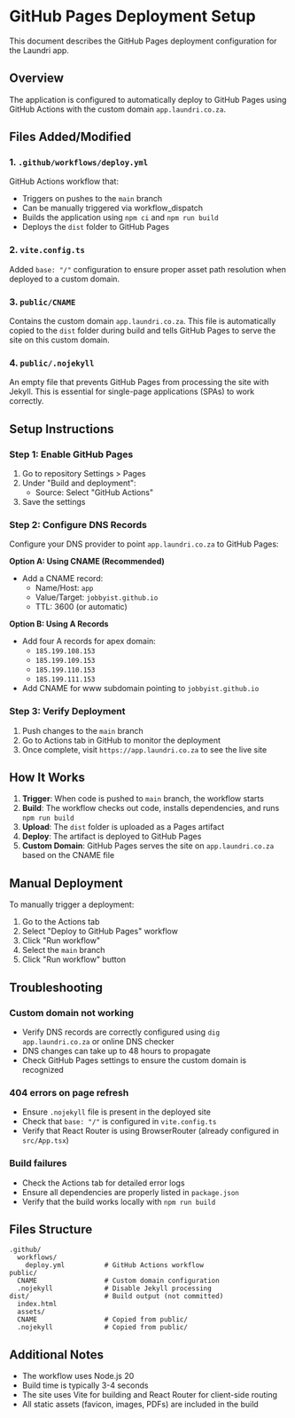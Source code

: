# GitHub Pages Deployment Setup

This document describes the GitHub Pages deployment configuration for the Laundri app.

## Overview

The application is configured to automatically deploy to GitHub Pages using GitHub Actions with the custom domain `app.laundri.co.za`.

## Files Added/Modified

### 1. `.github/workflows/deploy.yml`
GitHub Actions workflow that:
- Triggers on pushes to the `main` branch
- Can be manually triggered via workflow_dispatch
- Builds the application using `npm ci` and `npm run build`
- Deploys the `dist` folder to GitHub Pages

### 2. `vite.config.ts`
Added `base: "/"` configuration to ensure proper asset path resolution when deployed to a custom domain.

### 3. `public/CNAME`
Contains the custom domain `app.laundri.co.za`. This file is automatically copied to the `dist` folder during build and tells GitHub Pages to serve the site on this custom domain.

### 4. `public/.nojekyll`
An empty file that prevents GitHub Pages from processing the site with Jekyll. This is essential for single-page applications (SPAs) to work correctly.

## Setup Instructions

### Step 1: Enable GitHub Pages
1. Go to repository Settings > Pages
2. Under "Build and deployment":
   - Source: Select "GitHub Actions"
3. Save the settings

### Step 2: Configure DNS Records
Configure your DNS provider to point `app.laundri.co.za` to GitHub Pages:

**Option A: Using CNAME (Recommended)**
- Add a CNAME record:
  - Name/Host: `app`
  - Value/Target: `jobbyist.github.io`
  - TTL: 3600 (or automatic)

**Option B: Using A Records**
- Add four A records for apex domain:
  - `185.199.108.153`
  - `185.199.109.153`
  - `185.199.110.153`
  - `185.199.111.153`
- Add CNAME for www subdomain pointing to `jobbyist.github.io`

### Step 3: Verify Deployment
1. Push changes to the `main` branch
2. Go to Actions tab in GitHub to monitor the deployment
3. Once complete, visit `https://app.laundri.co.za` to see the live site

## How It Works

1. **Trigger**: When code is pushed to `main` branch, the workflow starts
2. **Build**: The workflow checks out code, installs dependencies, and runs `npm run build`
3. **Upload**: The `dist` folder is uploaded as a Pages artifact
4. **Deploy**: The artifact is deployed to GitHub Pages
5. **Custom Domain**: GitHub Pages serves the site on `app.laundri.co.za` based on the CNAME file

## Manual Deployment

To manually trigger a deployment:
1. Go to the Actions tab
2. Select "Deploy to GitHub Pages" workflow
3. Click "Run workflow"
4. Select the `main` branch
5. Click "Run workflow" button

## Troubleshooting

### Custom domain not working
- Verify DNS records are correctly configured using `dig app.laundri.co.za` or online DNS checker
- DNS changes can take up to 48 hours to propagate
- Check GitHub Pages settings to ensure the custom domain is recognized

### 404 errors on page refresh
- Ensure `.nojekyll` file is present in the deployed site
- Check that `base: "/"` is configured in `vite.config.ts`
- Verify that React Router is using BrowserRouter (already configured in `src/App.tsx`)

### Build failures
- Check the Actions tab for detailed error logs
- Ensure all dependencies are properly listed in `package.json`
- Verify that the build works locally with `npm run build`

## Files Structure

```
.github/
  workflows/
    deploy.yml          # GitHub Actions workflow
public/
  CNAME                 # Custom domain configuration
  .nojekyll             # Disable Jekyll processing
dist/                   # Build output (not committed)
  index.html
  assets/
  CNAME                 # Copied from public/
  .nojekyll             # Copied from public/
```

## Additional Notes

- The workflow uses Node.js 20
- Build time is typically 3-4 seconds
- The site uses Vite for building and React Router for client-side routing
- All static assets (favicon, images, PDFs) are included in the build
